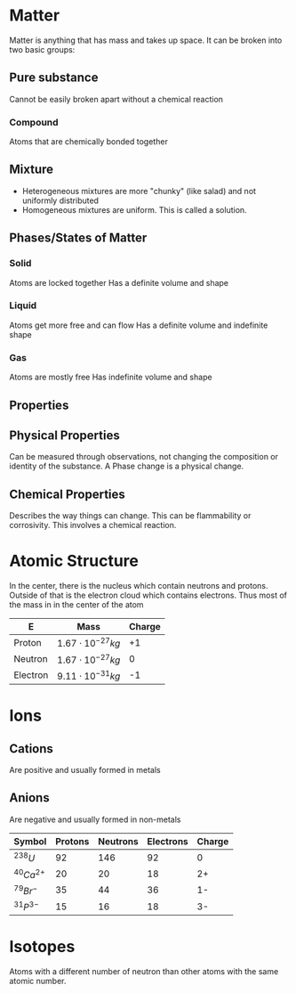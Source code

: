 # Matter
Matter is anything that has mass and takes up space. It can be broken  into two basic groups:
## Pure substance
Cannot be easily broken apart without a chemical reaction
### Compound
Atoms that are chemically bonded together

## Mixture
- Heterogeneous mixtures are more "chunky" (like salad) and not uniformly distributed
- Homogeneous mixtures are uniform. This is called a solution. 

## Phases/States of Matter
### Solid
Atoms are locked together
Has a definite volume and shape
### Liquid
Atoms get more free and can flow
Has a definite volume and indefinite shape
### Gas
Atoms are mostly free
Has indefinite volume and shape

## Properties
## Physical Properties
Can be measured through observations, not changing the composition or identity of the substance. A Phase change is a physical change. 
## Chemical Properties
Describes the way things can change. This can be flammability or corrosivity. This involves a chemical reaction. 

# Atomic Structure
In the center, there is the nucleus which contain neutrons and protons. Outside of that is the electron cloud which contains electrons. Thus most of the mass in in the center of the atom

| E        | Mass                  | Charge |
| -------- | --------------------- | ------ |
| Proton   | $1.67\cdot10^{-27}kg$ | +1     |
| Neutron  | $1.67\cdot10^{-27}kg$ | 0      |
| Electron | $9.11\cdot10^{-31}kg$ | -1     |

# Ions
## Cations
Are positive and usually formed in metals
## Anions
Are negative and usually formed in non-metals

| Symbol         | Protons | Neutrons | Electrons | Charge |
| -------------- | ------- | -------- | --------- | ------ |
| $^{238}U$      | 92      | 146      | 92        | 0      |
| $^{40}Ca^{2+}$ | 20      | 20       | 18        | 2+     |
| $^{79}Br^{-}$ | 35      | 44       | 36        | 1-     |
| $^{31}P^{3-}$  | 15      | 16       | 18          | 3-     |

# Isotopes
Atoms with a different number of neutron than other atoms with the same atomic number. 